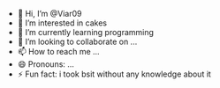 - 👋 Hi, I’m @Viar09
- 👀 I’m interested in cakes
- 🌱 I’m currently learning  programming
- 💞️ I’m looking to collaborate on ...
- 📫 How to reach me ...
- 😄 Pronouns: ...
- ⚡ Fun fact: i took bsit without any knowledge about it

<!---
Viar09/Viar09 is a ✨ special ✨ repository because its `README.md` (this file) appears on your GitHub profile.
You can click the Preview link to take a look at your changes.
--->
